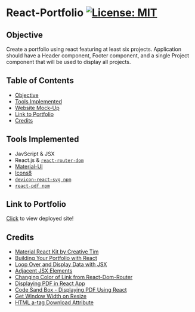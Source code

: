 # React-Portfolio [![License: MIT](https://img.shields.io/badge/License-MIT-yellow.svg)](https://opensource.org/licenses/MIT)
 
## Objective

Create a portfolio using react featuring at least six projects. Application should have a Header component, Footer component, and a single Project component that will be used to display all projects.

## Table of Contents

* [Objective](#objective)
* [Tools Implemented](#tools-implemented)
* [Website Mock-Up](#website-mock-up)
* [Link to Portfolio](#link-to-portfolio)
* [Credits](#credits)

## Tools Implemented

* JavScript & JSX
* React.js & [`react-router-dom`](https://www.npmjs.com/package/react-router-dom)
* [Material-UI](https://material-ui.com/)
* [Icons8](https://icons8.com/icons)
* [`devicon-react-svg npm`](https://www.npmjs.com/package/devicon-react-svg)
* [`react-pdf npm`](https://www.npmjs.com/package/react-pdf)

## Link to Portfolio

[Click](https://e-burton.github.io/React-Portfolio) to view deployed site!

## Credits

* [Material React Kit by Creative Tim](https://www.creative-tim.com/product/material-kit-react?partner=104080)
* [Building Your Portfolio with React](https://www.framer.com/blog/posts/react-portfolio/)
* [Loop Over and Display Data with JSX](https://scotch.io/courses/10-react-challenges-beginner/loop-over-and-display-data-with-jsx#:~:text=Loop%20Over%20the%20Array,-.&text=Components%20in%20JSX%20are%20JS,JSX%20handlebars%2Dlike%20curly%20brackets.)
* [Adjacent JSX Elements](https://stackoverflow.com/questions/31284169/parse-error-adjacent-jsx-elements-must-be-wrapped-in-an-enclosing-tag)
* [Changing Color of Link from React-Dom-Router](https://stackoverflow.com/questions/37843495/material-ui-adding-link-component-from-react-router)
* [Displaying PDF in React App](https://levelup.gitconnected.com/displaying-pdf-in-react-app-6e9d1fffa1a9)
* [Code Sand Box - Displaying PDF Using React](https://levelup.gitconnected.com/displaying-pdf-in-react-app-6e9d1fffa1a9)
* [Get Window Width on Resize](https://www.codegrepper.com/code-examples/javascript/react+get+window+width+on+resize)
* [HTML a-tag Download Attribute](https://www.w3schools.com/tags/att_a_download.asp)

